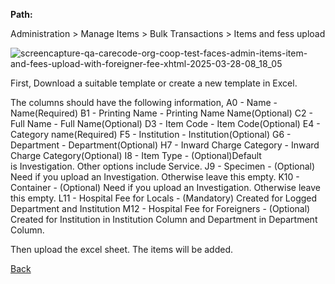 **Path:**

Administration > Manage Items > Bulk Transactions > Items and fess upload

![screencapture-qa-carecode-org-coop-test-faces-admin-items-item-and-fees-upload-with-foreigner-fee-xhtml-2025-03-28-08_18_05](https://github.com/user-attachments/assets/2f2519ea-92c4-41dd-96fd-abe0b360d474)

First, Download a suitable template or create a new template in Excel.

The columns should have the following information,
A0 - Name - Name(Required)
B1 - Printing Name - Printing Name Name(Optional)
C2 - Full Name - Full Name(Optional)
D3 - Item Code - Item Code(Optional)
E4 - Category name(Required)
F5 - Institution - Institution(Optional)
G6 - Department - Department(Optional)
H7 - Inward Charge Category - Inward Charge Category(Optional)
I8 - Item Type - (Optional)Default is Investigation. Other options include Service.
J9 - Specimen - (Optional) Need if you upload an Investigation. Otherwise leave this empty.
K10 - Container - (Optional) Need if you upload an Investigation. Otherwise leave this empty.
L11 - Hospital Fee for Locals - (Mandatory) Created for Logged Department and Institution
M12 - Hospital Fee for Foreigners - (Optional) Created for Institution in Institution Column and Department in Department Column.


Then upload the excel sheet. The items will be added.


[Back](https://github.com/hmislk/hmis/wiki/Manage-Items)

